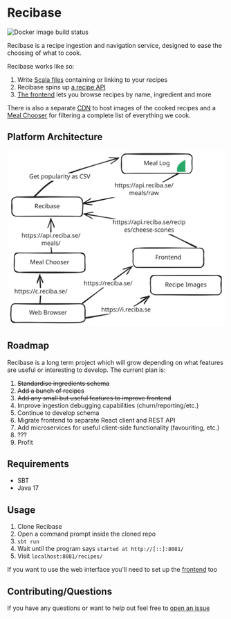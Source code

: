 # Recibase

![Docker image build status](https://github.com/The-Silverwood-Institute/Recibase/actions/workflows/build.yml/badge.svg)

Recibase is a recipe ingestion and navigation service, designed to ease the choosing of what to cook.

Recibase works like so:

1. Write [Scala files][recipes] containing or linking to your recipes
2. Recibase spins up [a recipe API][recipe-api]
3. [The frontend][frontend] lets you browse recipes by name, ingredient and more

There is also a separate [CDN][recipe-images] to host images of the cooked recipes and a [Meal Chooser][meal-chooser] for filtering a complete list of everything we cook.

## Platform Architecture

![architecture-diagram](architecture.svg)

## Roadmap

Recibase is a long term project which will grow depending on what features are useful or interesting to develop. The current plan is:

1. ~~Standardise ingredients schema~~
2. ~~Add a bunch of recipes~~
3. ~~Add any small but useful features to improve frontend~~
4. Improve ingestion debugging capabilities (churn/reporting/etc.)
5. Continue to develop schema
6. Migrate frontend to separate React client and REST API
7. Add microservices for useful client-side functionality (favouriting, etc.)
8. ???
9. Profit

## Requirements

- SBT
- Java 17

## Usage

1. Clone Recibase
2. Open a command prompt inside the cloned repo
3. `sbt run`
4. Wait until the program says `started at http://[::]:8081/`
5. Visit `localhost:8081/recipes/`

If you want to use the web interface you'll need to set up the [frontend][frontend] too

## Contributing/Questions

If you have any questions or want to help out feel free to [open an issue][new-issue]

[recipes]: https://github.com/The-Silverwood-Institute/Recibase/tree/master/src/main/scala/com/herokuapp/recibase/recipes
[recipe-api]: https://api.reciba.se/
[frontend]: https://github.com/The-Silverwood-Institute/Frontend
[new-issue]: https://github.com/The-Silverwood-Institute/Recibase/issues/new
[recipe-images]: https://github.com/The-Silverwood-Institute/Recipe-Images/
[meal-chooser]: https://c.reciba.se/
